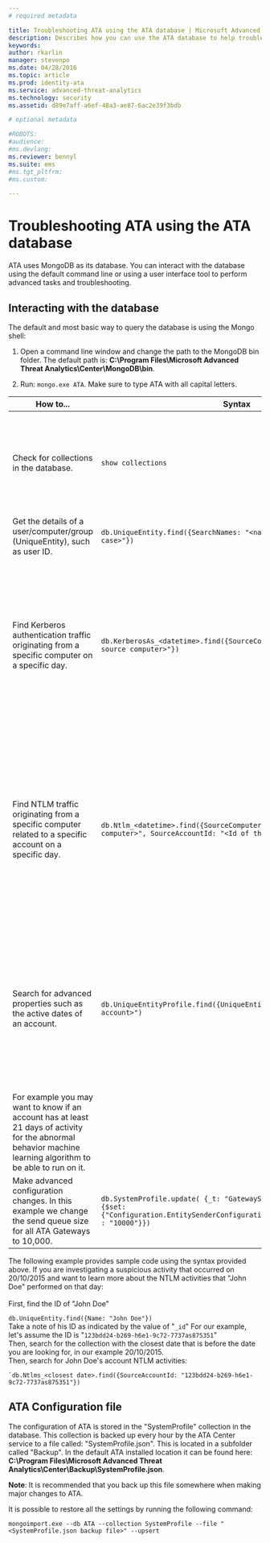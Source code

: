 ```yaml
---
# required metadata

title: Troubleshooting ATA using the ATA database | Microsoft Advanced Threat Analytics
description: Describes how you can use the ATA database to help troubleshoot issues 
keywords:
author: rkarlin
manager: stevenpo
ms.date: 04/28/2016
ms.topic: article
ms.prod: identity-ata
ms.service: advanced-threat-analytics
ms.technology: security
ms.assetid: d89e7aff-a6ef-48a3-ae87-6ac2e39f3bdb

# optional metadata

#ROBOTS:
#audience:
#ms.devlang:
ms.reviewer: bennyl
ms.suite: ems
#ms.tgt_pltfrm:
#ms.custom:

---
```


# Troubleshooting ATA using the ATA database
ATA uses MongoDB as its database.
You can interact with the database using the default command line or using a user interface tool to perform advanced tasks and troubleshooting.

## Interacting with the database
The default and most basic way to query the database is using the Mongo shell:

1.  Open a command line window and change the path to the MongoDB bin folder. The default path is: **C:\Program Files\Microsoft Advanced Threat Analytics\Center\MongoDB\bin**.

2.  Run: `mongo.exe ATA`. Make sure to type ATA with all capital letters.

|How to...|Syntax|Notes|
|-------------|----------|---------|
|Check for collections in the database.|`show collections`|Useful as an end-to-end test to see that traffic is being written to the database and that event 4776 is being received by ATA.|
|Get the details of a user/computer/group (UniqueEntity), such as user ID.|`db.UniqueEntity.find({SearchNames: "<name of entity in lower case>"})`||
|Find Kerberos authentication traffic originating from a specific computer on a specific day.|`db.KerberosAs_<datetime>.find({SourceComputerId: "<Id of the source computer>"})`|To get the &lt;ID of the source computer&gt; you can query the UniqueEntity collections, as shown in the example.<br /><br />Each network activity type, for example Kerberos authentications, has its own collection per UTC date.|
|Find NTLM traffic originating from a specific computer related to a specific account on a specific day.|`db.Ntlm_<datetime>.find({SourceComputerId: "<Id of the source computer>", SourceAccountId: "<Id of the account>"})`|To get the &lt;ID of the source computer&gt; and &lt;ID of the account&gt; you can query the UniqueEntity collections, as shown in the example.<br /><br />Each network activity type, for example NTLM authentications, has its own collection per UTC date.|
|Search for advanced properties such as the active dates of an account. |`db.UniqueEntityProfile.find({UniqueEntityId: "<Id of the account>")`|To get the &lt;ID of the account&gt; you can query the UniqueEntity collections, as shown in the example.<br>The property name that shows the dates in which the account has been active is called: "ActiveDates". <br>
For example you may want to know if an account has at least 21 days of activity for the abnormal behavior machine learning algorithm to be able to run on it.|
|Make advanced configuration changes. In this example we change the send queue size for all ATA Gateways to 10,000.|`db.SystemProfile.update( {_t: "GatewaySystemProfile"} ,`<br>`{$set:{"Configuration.EntitySenderConfiguration.EntityBatchBlockMaxSize" : "10000"}})`|`|

The following example provides sample code using the syntax provided above. If you are investigating a suspicious activity that occurred on 20/10/2015 and want to learn more about the NTLM activities that "John Doe" performed on that day:<br /><br />First, find the ID of "John Doe"

`db.UniqueEntity.find({Name: "John Doe"})`<br>Take a note of his ID as indicated by the value of "`_id`" For our example, let's assume the ID is "`123bdd24-b269-h6e1-9c72-7737as875351`"<br>Then, search for the collection with the closest date that is before the date you are looking for, in our example 20/10/2015.<br>Then, search for John Doe's account NTLM activities:


    `db.Ntlms_<closest date>.find({SourceAccountId: "123bdd24-b269-h6e1-9c72-7737as875351"})
## ATA Configuration file
The configuration of ATA is stored in the "SystemProfile" collection in the database.
This collection is backed up every hour by the ATA Center service to a file called: "SystemProfile.json". This is located in a subfolder called "Backup". In the default ATA installed location it can be found here:  **C:\Program Files\Microsoft Advanced Threat Analytics\Center\Backup\SystemProfile.json**. 

**Note**: It is recommended that you back up this file somewhere when making major changes to ATA.

It is possible to restore all the settings by running the following command:

`mongoimport.exe --db ATA --collection SystemProfile --file "<SystemProfile.json backup file>" --upsert`

